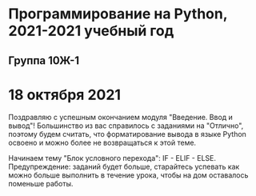 # Программирование на Python, 2021-2021 учебный год
## Группа 10Ж-1

# 18 октября 2021
Поздравляю с успешным окончанием модуля "Введение. Ввод и вывод"!
Большинство из вас справилось с заданиями на "Отлично", поэтому будем считать, что форматирование
вывода в языке Python освоено и можно более не возвращаться к этой теме.

Начинаем тему "Блок условного перехода": IF - ELIF - ELSE.
Предупреждение: заданий будет больше, старайтесь успевать как можно больше выполнить в течение урока,
чтобы на дом оставалось поменьше работы.